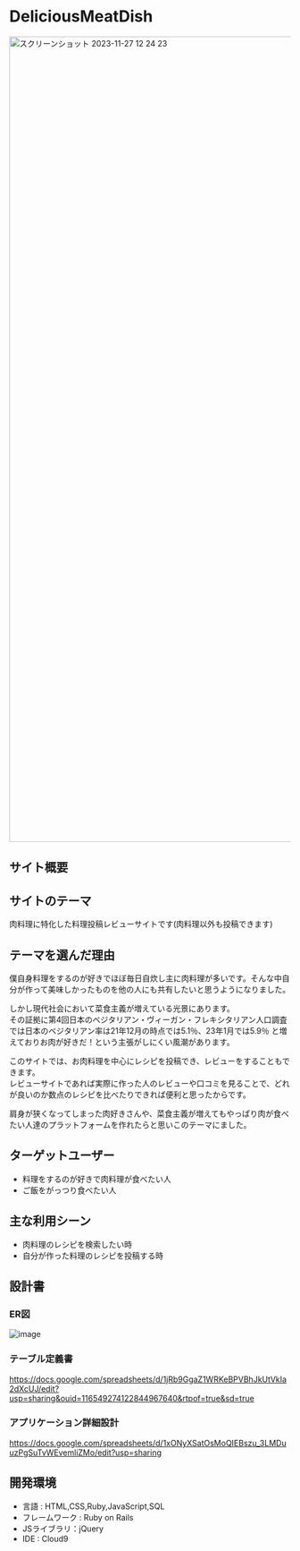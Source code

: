 # DeliciousMeatDish
<img width="1440" alt="スクリーンショット 2023-11-27 12 24 23" src="https://github.com/hiro1670/Delicious_Meat_Dish/assets/141907177/ea5383cb-a451-49f4-b4cd-5fa8dfb18a00">

## サイト概要

## サイトのテーマ
肉料理に特化した料理投稿レビューサイトです(肉料理以外も投稿できます)

## テーマを選んだ理由
僕自身料理をするのが好きでほぼ毎日自炊し主に肉料理が多いです。そんな中自分が作って美味しかったものを他の人にも共有したいと思うようになりました。

しかし現代社会において菜食主義が増えている光景にあります。</br>
その証拠に第4回日本のベジタリアン・ヴィーガン・フレキシタリアン人口調査では日本のベジタリアン率は21年12月の時点では5.1％、23年1月では5.9％
と増えておりお肉が好きだ！という主張がしにくい風潮があります。</br>

このサイトでは、お肉料理を中心にレシピを投稿でき、レビューをすることもできます。</br>
レビューサイトであれば実際に作った人のレビューや口コミを見ることで、どれが良いのか数点のレシピを比べたりできれば便利と思ったからです。</br>

肩身が狭くなってしまった肉好きさんや、菜食主義が増えてもやっぱり肉が食べたい人達のプラットフォームを作れたらと思いこのテーマにました。

## ターゲットユーザー
- 料理をするのが好きで肉料理が食べたい人
- ご飯をがっつり食べたい人

## 主な利用シーン
- 肉料理のレシピを検索したい時
- 自分が作った料理のレシピを投稿する時

## 設計書
### ER図
![image](https://github.com/hiro1670/Delicious_Meat_Dish/assets/141907177/d0b666c5-6194-4d58-a0a4-36b77fe51bdc)

### テーブル定義書
https://docs.google.com/spreadsheets/d/1jRb9GgaZ1WRKeBPVBhJkUtVkIa2dXcUJ/edit?usp=sharing&ouid=116549274122844967640&rtpof=true&sd=true

### アプリケーション詳細設計
https://docs.google.com/spreadsheets/d/1xONyXSatOsMoQIEBszu_3LMDuuzPgSuTvWEvemliZMo/edit?usp=sharing

## 開発環境
- 言語 : HTML,CSS,Ruby,JavaScript,SQL
- フレームワーク : Ruby on Rails
- JSライブラリ：jQuery
- IDE : Cloud9
